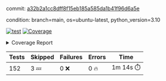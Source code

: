 commit: [a32b2a1cc8dff8f15eb185a585da1b41f96d6a5e](https://github.com/rcmdnk/homebrew-file/tree/a32b2a1cc8dff8f15eb185a585da1b41f96d6a5e)

condition: branch=main, os=ubuntu-latest, python_version=3.10

[![test](https://github.com/rcmdnk/homebrew-file/actions/workflows/test.yml/badge.svg)](https://github.com/rcmdnk/homebrew-file/actions/runs/8891194302)
<a href="https://github.com/rcmdnk/homebrew-file/blob/a32b2a1cc8dff8f15eb185a585da1b41f96d6a5e/README.md"><img alt="Coverage" src="https://img.shields.io/badge/Coverage-0%25-red.svg" /></a><details><summary>Coverage Report </summary><table><tr><th>File</th><th>Stmts</th><th>Miss</th><th>Cover</th><th>Missing</th></tr><tbody><tr><td colspan="5"><b>src/brew_file</b></td></tr><tr><td>&nbsp; &nbsp;<a href="https://github.com/rcmdnk/homebrew-file/blob/a32b2a1cc8dff8f15eb185a585da1b41f96d6a5e/src/brew_file/__init__.py">\_\_init\_\_.py</a></td><td>3</td><td>3</td><td>0%</td><td><a href="https://github.com/rcmdnk/homebrew-file/blob/a32b2a1cc8dff8f15eb185a585da1b41f96d6a5e/src/brew_file/__init__.py#L1-L4">1&ndash;4</a></td></tr><tr><td>&nbsp; &nbsp;<a href="https://github.com/rcmdnk/homebrew-file/blob/a32b2a1cc8dff8f15eb185a585da1b41f96d6a5e/src/brew_file/brew_file.py">brew_file.py</a></td><td>1126</td><td>1126</td><td>0%</td><td><a href="https://github.com/rcmdnk/homebrew-file/blob/a32b2a1cc8dff8f15eb185a585da1b41f96d6a5e/src/brew_file/brew_file.py#L1-L1998">1&ndash;1998</a></td></tr><tr><td>&nbsp; &nbsp;<a href="https://github.com/rcmdnk/homebrew-file/blob/a32b2a1cc8dff8f15eb185a585da1b41f96d6a5e/src/brew_file/brew_helper.py">brew_helper.py</a></td><td>196</td><td>196</td><td>0%</td><td><a href="https://github.com/rcmdnk/homebrew-file/blob/a32b2a1cc8dff8f15eb185a585da1b41f96d6a5e/src/brew_file/brew_helper.py#L1-L329">1&ndash;329</a></td></tr><tr><td>&nbsp; &nbsp;<a href="https://github.com/rcmdnk/homebrew-file/blob/a32b2a1cc8dff8f15eb185a585da1b41f96d6a5e/src/brew_file/brew_info.py">brew_info.py</a></td><td>369</td><td>369</td><td>0%</td><td><a href="https://github.com/rcmdnk/homebrew-file/blob/a32b2a1cc8dff8f15eb185a585da1b41f96d6a5e/src/brew_file/brew_info.py#L1-L556">1&ndash;556</a></td></tr><tr><td>&nbsp; &nbsp;<a href="https://github.com/rcmdnk/homebrew-file/blob/a32b2a1cc8dff8f15eb185a585da1b41f96d6a5e/src/brew_file/info.py">info.py</a></td><td>11</td><td>11</td><td>0%</td><td><a href="https://github.com/rcmdnk/homebrew-file/blob/a32b2a1cc8dff8f15eb185a585da1b41f96d6a5e/src/brew_file/info.py#L1-L17">1&ndash;17</a></td></tr><tr><td>&nbsp; &nbsp;<a href="https://github.com/rcmdnk/homebrew-file/blob/a32b2a1cc8dff8f15eb185a585da1b41f96d6a5e/src/brew_file/main.py">main.py</a></td><td>166</td><td>166</td><td>0%</td><td><a href="https://github.com/rcmdnk/homebrew-file/blob/a32b2a1cc8dff8f15eb185a585da1b41f96d6a5e/src/brew_file/main.py#L1-L631">1&ndash;631</a></td></tr><tr><td>&nbsp; &nbsp;<a href="https://github.com/rcmdnk/homebrew-file/blob/a32b2a1cc8dff8f15eb185a585da1b41f96d6a5e/src/brew_file/utils.py">utils.py</a></td><td>72</td><td>72</td><td>0%</td><td><a href="https://github.com/rcmdnk/homebrew-file/blob/a32b2a1cc8dff8f15eb185a585da1b41f96d6a5e/src/brew_file/utils.py#L1-L129">1&ndash;129</a></td></tr><tr><td><b>TOTAL</b></td><td><b>1943</b></td><td><b>1943</b></td><td><b>0%</b></td><td>&nbsp;</td></tr></tbody></table></details>

| Tests | Skipped | Failures | Errors | Time |
| ----- | ------- | -------- | -------- | ------------------ |
| 152 | 3 :zzz: | 0 :x: | 0 :fire: | 1m 14s :stopwatch: |

